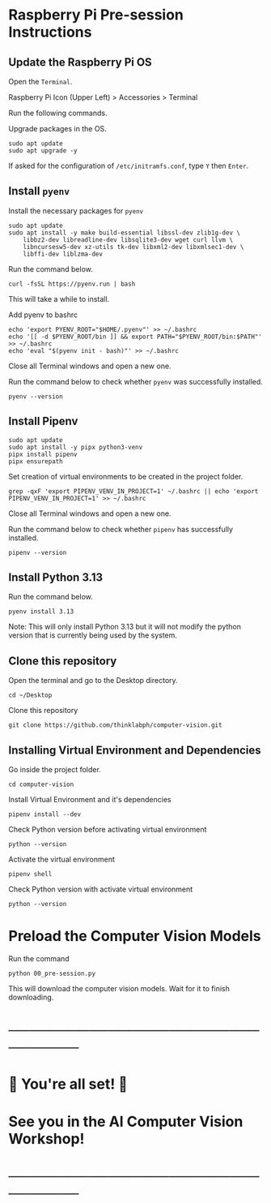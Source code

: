 # Raspberry Pi Pre-session Instructions

## Update the Raspberry Pi OS

Open the `Terminal`.

Raspberry Pi Icon (Upper Left) > Accessories > Terminal

Run the following commands.

Upgrade packages in the OS.

``` shell
sudo apt update
sudo apt upgrade -y
```

If asked for the configuration of `/etc/initramfs.conf`, type `Y` then `Enter`.

## Install `pyenv`

Install the necessary packages for `pyenv`

``` shell
sudo apt update
sudo apt install -y make build-essential libssl-dev zlib1g-dev \
    libbz2-dev libreadline-dev libsqlite3-dev wget curl llvm \
    libncursesw5-dev xz-utils tk-dev libxml2-dev libxmlsec1-dev \
    libffi-dev liblzma-dev
```

Run the command below.

``` shell
curl -fsSL https://pyenv.run | bash
```

This will take a while to install.

Add pyenv to bashrc

``` shell
echo 'export PYENV_ROOT="$HOME/.pyenv"' >> ~/.bashrc
echo '[[ -d $PYENV_ROOT/bin ]] && export PATH="$PYENV_ROOT/bin:$PATH"' >> ~/.bashrc
echo 'eval "$(pyenv init - bash)"' >> ~/.bashrc
```

Close all Terminal windows and open a new one.

Run the command below to check whether `pyenv` was successfully installed.

``` shell
pyenv --version
```

## Install Pipenv

``` shell
sudo apt update
sudo apt install -y pipx python3-venv
pipx install pipenv
pipx ensurepath
```

Set creation of virtual environments to be created in the project folder.

``` shell
grep -qxF 'export PIPENV_VENV_IN_PROJECT=1' ~/.bashrc || echo 'export PIPENV_VENV_IN_PROJECT=1' >> ~/.bashrc
```

Close all Terminal windows and open a new one.

Run the command below to check whether `pipenv` has successfully installed.

``` shell
pipenv --version
```



## Install Python 3.13

Run the command below.

``` shell
pyenv install 3.13
```

Note: This will only install Python 3.13 but it will not modify the python version that is currently being used by the system.

## Clone this repository

Open the terminal and go to the Desktop directory.

``` shell
cd ~/Desktop
```

Clone this repository

``` shell
git clone https://github.com/thinklabph/computer-vision.git
```

## Installing Virtual Environment and Dependencies

Go inside the project folder.

``` shell
cd computer-vision
```

Install Virtual Environment and it's dependencies

``` shell
pipenv install --dev
```

Check Python version before activating virtual environment

``` shell
python --version
```

Activate the virtual environment

``` shell
pipenv shell
```

Check Python version with activate virtual environment

``` shell
python --version
```

# Preload the Computer Vision Models

Run the command

``` shell
python 00_pre-session.py
```

This will download the computer vision models. Wait for it to finish downloading.

# ────────────────────────────────
# 🎉 You're all set! 🎉
# 
# See you in the **AI Computer Vision Workshop!**
# ────────────────────────────────

